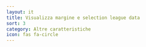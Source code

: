 ```yaml
---
layout: it
title: Visualizza margine e selection league data
sort: 3
category: Altre caratteristiche
icon: fas fa-circle
---
```

<p class="message">
    
</p>